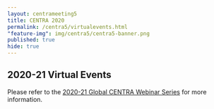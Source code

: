 ```yaml
---
layout: centrameeting5
title: CENTRA 2020
permalink: /centra5/virtualevents.html
"feature-img": img/centra5/centra5-banner.png
published: true
hide: true
---
```


## 2020-21 Virtual Events

Please refer to the <a href="https://www.globalcentra.org/2020webinars/">2020-21 Global CENTRA Webinar Series</a> for more information. 
